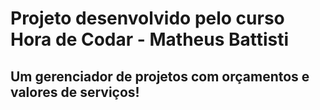 # Projeto desenvolvido pelo curso Hora de Codar - Matheus Battisti


## Um gerenciador de projetos com orçamentos e valores de serviços!


